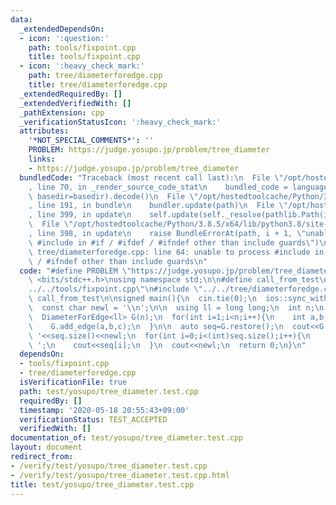 ```yaml
---
data:
  _extendedDependsOn:
  - icon: ':question:'
    path: tools/fixpoint.cpp
    title: tools/fixpoint.cpp
  - icon: ':heavy_check_mark:'
    path: tree/diameterforedge.cpp
    title: tree/diameterforedge.cpp
  _extendedRequiredBy: []
  _extendedVerifiedWith: []
  _pathExtension: cpp
  _verificationStatusIcon: ':heavy_check_mark:'
  attributes:
    '*NOT_SPECIAL_COMMENTS*': ''
    PROBLEM: https://judge.yosupo.jp/problem/tree_diameter
    links:
    - https://judge.yosupo.jp/problem/tree_diameter
  bundledCode: "Traceback (most recent call last):\n  File \"/opt/hostedtoolcache/Python/3.8.5/x64/lib/python3.8/site-packages/onlinejudge_verify/documentation/build.py\"\
    , line 70, in _render_source_code_stat\n    bundled_code = language.bundle(stat.path,\
    \ basedir=basedir).decode()\n  File \"/opt/hostedtoolcache/Python/3.8.5/x64/lib/python3.8/site-packages/onlinejudge_verify/languages/cplusplus.py\"\
    , line 191, in bundle\n    bundler.update(path)\n  File \"/opt/hostedtoolcache/Python/3.8.5/x64/lib/python3.8/site-packages/onlinejudge_verify/languages/cplusplus_bundle.py\"\
    , line 399, in update\n    self.update(self._resolve(pathlib.Path(included), included_from=path))\n\
    \  File \"/opt/hostedtoolcache/Python/3.8.5/x64/lib/python3.8/site-packages/onlinejudge_verify/languages/cplusplus_bundle.py\"\
    , line 398, in update\n    raise BundleErrorAt(path, i + 1, \"unable to process\
    \ #include in #if / #ifdef / #ifndef other than include guards\")\nonlinejudge_verify.languages.cplusplus_bundle.BundleErrorAt:\
    \ tree/diameterforedge.cpp: line 64: unable to process #include in #if / #ifdef\
    \ / #ifndef other than include guards\n"
  code: "#define PROBLEM \"https://judge.yosupo.jp/problem/tree_diameter\"\n\n#include\
    \ <bits/stdc++.h>\nusing namespace std;\n\n#define call_from_test\n#include \"\
    ../../tools/fixpoint.cpp\"\n#include \"../../tree/diameterforedge.cpp\"\n#undef\
    \ call_from_test\n\nsigned main(){\n  cin.tie(0);\n  ios::sync_with_stdio(0);\n\
    \  const char newl = '\\n';\n\n  using ll = long long;\n  int n;\n  cin>>n;\n\
    \  DiameterForEdge<ll> G(n);\n  for(int i=1;i<n;i++){\n    int a,b,c;\n    cin>>a>>b>>c;\n\
    \    G.add_edge(a,b,c);\n  }\n\n  auto seq=G.restore();\n  cout<<G.build()<<'\
    \ '<<seq.size()<<newl;\n  for(int i=0;i<(int)seq.size();i++){\n    if(i) cout<<'\
    \ ';\n    cout<<seq[i];\n  }\n  cout<<newl;\n  return 0;\n}\n"
  dependsOn:
  - tools/fixpoint.cpp
  - tree/diameterforedge.cpp
  isVerificationFile: true
  path: test/yosupo/tree_diameter.test.cpp
  requiredBy: []
  timestamp: '2020-05-18 20:55:43+09:00'
  verificationStatus: TEST_ACCEPTED
  verifiedWith: []
documentation_of: test/yosupo/tree_diameter.test.cpp
layout: document
redirect_from:
- /verify/test/yosupo/tree_diameter.test.cpp
- /verify/test/yosupo/tree_diameter.test.cpp.html
title: test/yosupo/tree_diameter.test.cpp
---
```

